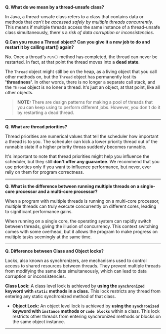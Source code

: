 
**Q. What do we mean by a thread-unsafe class?**

In Java, a thread-unsafe class refers to a class that contains data or methods that _can't be accessed safely by multiple threads concurrently_. This means if multiple threads access the same instance of a thread-unsafe class simultaneously, there's a _risk of data corruption or inconsistencies_.

**Q.Can you reuse a Thread object? Can you give it a new job to do and restart it by calling start() again?**

No. Once a thread's `run()` method has completed, the thread can never be restarted. In fact, at that point the thread moves into a **dead state**.

The `Thread` object might still be on the heap, as a living object that you call other methods on, but the `Thread` object has permanently lost its **'threadness'**. In other words, there is no longer a separate call stack, and the `Thread` object is no loner a thread. It's just an object, at that point, like all other objects.

> **NOTE:** There are design patterns for making a pool of threads that you can keep using to perform different jobs. However, you don't do it by restarting a dead thread.

---

**Q. What are thread priorities?**

Thread priorities are numerical values that tell the scheduler how important a thread is to you. The scheduler can kick a lower priority thread out of the runnable state if a higher priority threas suddenly becomes runnable.

It's important to note that thread priorities might help you influence the scheduler, but they still **don't offer any guarantee**. We recommend that you use priorities only if you want to influence performance, but never, ever reliy on them for program correctness.

---

**Q. What is the difference between running multiple threads on a single-core processor and a multi-core processor?**

When a program with multiple threads is running on a multi-core processor, multiple threads can truly execute concurrently on different cores, leading to significant performance gains.

When running on a single core, the operating system can rapidly switch between threads, giving the illusion of concurrency. This context switching comes with some overhead, but it allows the program to make progress on multiple tasks seemingly at the same time.

---

**Q. Difference between Class and Object locks?**

Locks, also known as synchronizers, are mechanisms used to control access to shared resources between threads. They prevent multiple threads from modifying the same data simultaneously, which can lead to data corruption or inconsistencies.

**Class Lock:** A class level lock is achieved by **using the `synchronized` keyword with `static` methods in a class.** This lock restricts any thread from entering any static synchronized method of that class.

- **Object Lock:** An object level lock is achieved by **using the `synchronized` keyword with `instance` methods or `code blocks`** within a class. This lock restricts other threads from entering synchronized methods or blocks on the same object instance.

---

